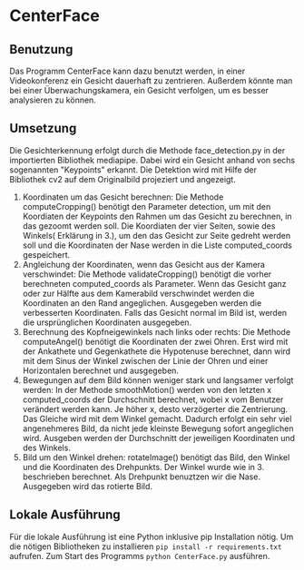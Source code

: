 # CenterFace
## Benutzung
Das Programm CenterFace kann dazu benutzt werden, in einer Videokonferenz ein Gesicht dauerhaft zu zentrieren. Außerdem
könnte man bei einer Überwachungskamera, ein Gesicht verfolgen, um es besser analysieren zu können.
## Umsetzung
Die Gesichterkennung erfolgt durch die Methode face_detection.py in der importierten Bibliothek mediapipe. Dabei wird ein
Gesicht anhand von sechs sogenannten "Keypoints" erkannt. Die Detektion wird mit Hilfe der Bibliothek cv2 auf dem
Originalbild projeziert und angezeigt.
1. Koordinaten um das Gesicht berechnen: Die Methode computeCropping() benötigt den Parameter detection, um mit den
Koordiaten der Keypoints den Rahmen um das Gesicht zu berechnen, in das gezoomt werden soll. Die Koordiaten der vier Seiten,
sowie des Winkels( Erklärung in 3.), um den das Gesicht zur Seite gedreht werden soll und die Koordinaten der Nase werden
in die Liste computed_coords gespeichert.
2. Angleichung der Koordinaten, wenn das Gesicht aus der Kamera verschwindet: Die Methode validateCropping() benötigt die
vorher berechneten computed_coords als Parameter. Wenn das Gesicht ganz oder zur Hälfte aus dem Kamerabild verschwindet
werden die Koordinaten an den Rand angeglichen. Ausgegeben werden die verbesserten Koordinaten. Falls das Gesicht normal im
Bild ist, werden die ursprünglichen Koordinaten ausgegeben.
3. Berechnung des Kopfneigewinkels nach links oder rechts: Die Methode computeAngel() benötigt die Koordinaten der zwei 
Ohren. Erst wird mit der Ankathete und Gegenkathete die Hypotenuse berechnet, dann wird mit dem Sinus der Winkel zwischen 
der Linie der Ohren und einer Horizontalen berechnet und ausgegeben.
4. Bewegungen auf dem Bild können weniger stark und langsamer verfolgt werden: In der Methode smoothMotion() werden von den
letzten x computed_coords der Durchschnitt berechnet, wobei x vom Benutzer verändert werden kann. Je höher x, desto 
verzögerter die Zentrierung. Das Gleiche wird mit dem
Winkel gemacht. Dadurch erfolgt ein sehr viel angenehmeres Bild, da nicht jede kleinste Bewegung sofort angeglichen wird. 
Ausgeben werden der Durchschnitt der jeweiligen Koordinaten und des Winkels.
5. Bild um den Winkel drehen: rotateImage() benötigt das Bild, den Winkel und die Koordinaten des Drehpunkts. Der Winkel
wurde wie in 3. beschrieben berechnet. Als Drehpunkt benuztzen wir die Nase. Ausgegeben wird das rotierte Bild.
## Lokale Ausführung
Für die lokale Ausführung ist eine Python inklusive pip Installation nötig. Um die nötigen Bibliotheken zu installieren
`pip install -r requirements.txt` aufrufen.
Zum Start des Programms `python CenterFace.py` ausführen.